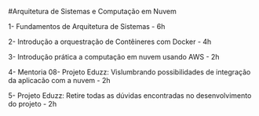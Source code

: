 #Arquitetura de Sistemas e Computação em Nuvem

1- Fundamentos de Arquitetura de Sistemas - 6h

2- Introdução a orquestração de Contêineres com Docker - 4h

3- Introdução prática a computação em nuvem usando  AWS - 2h

4- Mentoria 08- Projeto Eduzz: Vislumbrando possibilidades de integração da aplicacão com a nuvem - 2h

5- Projeto Eduzz: Retire todas as dúvidas encontradas no desenvolvimento do projeto - 2h
